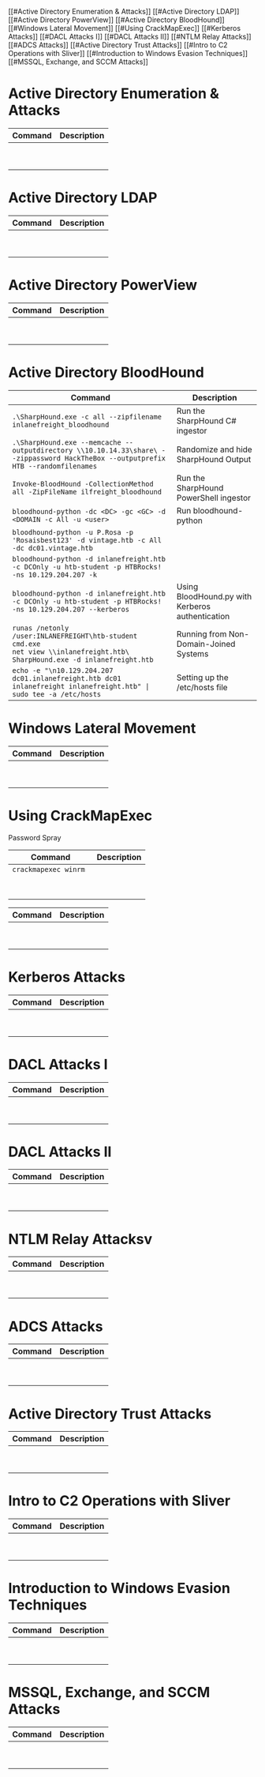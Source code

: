 [[#Active Directory Enumeration & Attacks]]
[[#Active Directory LDAP]]
[[#Active Directory PowerView]]
[[#Active Directory BloodHound]]
[[#Windows Lateral Movement]]
[[#Using CrackMapExec]]
[[#Kerberos Attacks]]
[[#DACL Attacks I]]
[[#DACL Attacks II]]
[[#NTLM Relay Attacks]]
[[#ADCS Attacks]]
[[#Active Directory Trust Attacks]]
[[#Intro to C2 Operations with Sliver]]
[[#Introduction to Windows Evasion Techniques]]
[[#MSSQL, Exchange, and SCCM Attacks]]


# Active Directory Enumeration & Attacks



| Command | Description |
| ------- | ----------- |
|         |             |
|         |             |
|         |             |
|         |             |
|         |             |
|         |             |
|         |             |
|         |             |
|         |             |

# Active Directory LDAP



| Command | Description |
| ------- | ----------- |
|         |             |
|         |             |
|         |             |
|         |             |
|         |             |
|         |             |
|         |             |
|         |             |
|         |             |

# Active Directory PowerView



| Command | Description |
| ------- | ----------- |
|         |             |
|         |             |
|         |             |
|         |             |
|         |             |
|         |             |
|         |             |
|         |             |
|         |             |



# Active Directory BloodHound	

| Command                                                                                                                              | Description                                      |
| ------------------------------------------------------------------------------------------------------------------------------------ | ------------------------------------------------ |
| `.\SharpHound.exe -c all --zipfilename inlanefreight_bloodhound`                                                                     | Run the SharpHound C# ingestor                   |
| `.\SharpHound.exe --memcache --outputdirectory \\10.10.14.33\share\ --zippassword HackTheBox --outputprefix HTB --randomfilenames`   | Randomize and hide SharpHound Output             |
| `Invoke-BloodHound -CollectionMethod all -ZipFileName ilfreight_bloodhound`                                                          | Run the SharpHound PowerShell ingestor           |
| `bloodhound-python -dc <DC> -gc <GC> -d <DOMAIN -c All -u <user>`                                                                    | Run bloodhound-python                            |
| `bloodhound-python -u P.Rosa -p 'Rosaisbest123' -d vintage.htb -c All -dc dc01.vintage.htb`                                          |                                                  |
| `bloodhound-python -d inlanefreight.htb -c DCOnly -u htb-student -p HTBRocks! -ns 10.129.204.207 -k`                                 |                                                  |
| `bloodhound-python -d inlanefreight.htb -c DCOnly -u htb-student -p HTBRocks! -ns 10.129.204.207 --kerberos`                         | Using BloodHound.py with Kerberos authentication |
| `runas /netonly /user:INLANEFREIGHT\htb-student cmd.exe`<br>`net view \\inlanefreight.htb\`<br>`SharpHound.exe -d inlanefreight.htb` | Running from Non-Domain-Joined Systems           |
| `echo -e "\n10.129.204.207 dc01.inlanefreight.htb dc01 inlanefreight inlanefreight.htb" \| sudo tee -a /etc/hosts`                   | Setting up the /etc/hosts file                   |


# Windows Lateral Movement



| Command | Description |
| ------- | ----------- |
|         |             |
|         |             |
|         |             |
|         |             |
|         |             |
|         |             |
|         |             |
|         |             |
|         |             |

# Using CrackMapExec

Password Spray

| Command               | Description |
| --------------------- | ----------- |
| `crackmapexec winrm ` |             |
|                       |             |
|                       |             |
|                       |             |
|                       |             |
|                       |             |
|                       |             |
|                       |             |
|                       |             |


| Command | Description |
| ------- | ----------- |
|         |             |
|         |             |
|         |             |
|         |             |
|         |             |
|         |             |
|         |             |
|         |             |
|         |             |





# Kerberos Attacks



| Command | Description |
| ------- | ----------- |
|         |             |
|         |             |
|         |             |
|         |             |
|         |             |
|         |             |
|         |             |
|         |             |
|         |             |

# DACL Attacks I



| Command | Description |
| ------- | ----------- |
|         |             |
|         |             |
|         |             |
|         |             |
|         |             |
|         |             |
|         |             |
|         |             |
|         |             |

# DACL Attacks II



| Command | Description |
| ------- | ----------- |
|         |             |
|         |             |
|         |             |
|         |             |
|         |             |
|         |             |
|         |             |
|         |             |
|         |             |

# NTLM Relay Attacksv



| Command | Description |
| ------- | ----------- |
|         |             |
|         |             |
|         |             |
|         |             |
|         |             |
|         |             |
|         |             |
|         |             |
|         |             |

# ADCS Attacks



| Command | Description |
| ------- | ----------- |
|         |             |
|         |             |
|         |             |
|         |             |
|         |             |
|         |             |
|         |             |
|         |             |
|         |             |

# Active Directory Trust Attacks



| Command | Description |
| ------- | ----------- |
|         |             |
|         |             |
|         |             |
|         |             |
|         |             |
|         |             |
|         |             |
|         |             |
|         |             |

# Intro to C2 Operations with Sliver



| Command | Description |
| ------- | ----------- |
|         |             |
|         |             |
|         |             |
|         |             |
|         |             |
|         |             |
|         |             |
|         |             |
|         |             |

# Introduction to Windows Evasion Techniques



| Command | Description |
| ------- | ----------- |
|         |             |
|         |             |
|         |             |
|         |             |
|         |             |
|         |             |
|         |             |
|         |             |
|         |             |

# MSSQL, Exchange, and SCCM Attacks



| Command | Description |
| ------- | ----------- |
|         |             |
|         |             |
|         |             |
|         |             |
|         |             |
|         |             |
|         |             |
|         |             |
|         |             |
